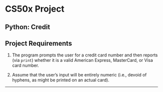 # CS50x Project
## Python: Credit

## Project Requirements
1. The program prompts the user for a credit card number and then reports (via ```print```) whether it is a valid American Express, MasterCard, or Visa card number.

2. Assume that the user’s input will be entirely numeric (i.e., devoid of hyphens, as might be printed on an actual card).

---